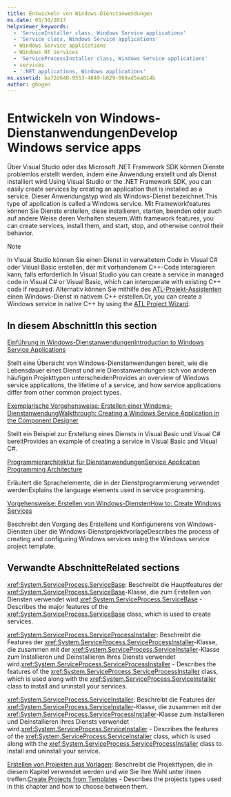 ```yaml
---
title: Entwickeln von Windows-Dienstanwendungen
ms.date: 03/30/2017
helpviewer_keywords:
  - 'ServiceInstaller class, Windows Service applications'
  - 'Service class, Windows Service applications'
  - Windows Service applications
  - Windows NT services
  - 'ServiceProcessInstaller class, Windows Service applications'
  - services
  - '.NET applications, Windows applications'
ms.assetid: ba72d648-9553-4849-b829-069ad5ea014b
author: ghogen
---
```

# <a name="develop-windows-service-apps"></a><span data-ttu-id="e1dcd-102">Entwickeln von Windows-Dienstanwendungen</span><span class="sxs-lookup"><span data-stu-id="e1dcd-102">Develop Windows service apps</span></span>

<span data-ttu-id="e1dcd-103">Über Visual Studio oder das Microsoft .NET Framework SDK können Dienste problemlos erstellt werden, indem eine Anwendung erstellt und als Dienst installiert wird.</span><span class="sxs-lookup"><span data-stu-id="e1dcd-103">Using Visual Studio or the .NET Framework SDK, you can easily create services by creating an application that is installed as a service.</span></span> <span data-ttu-id="e1dcd-104">Dieser Anwendungstyp wird als Windows-Dienst bezeichnet.</span><span class="sxs-lookup"><span data-stu-id="e1dcd-104">This type of application is called a Windows service.</span></span> <span data-ttu-id="e1dcd-105">Mit Frameworkfeatures können Sie Dienste erstellen, diese installieren, starten, beenden oder auch auf andere Weise deren Verhalten steuern.</span><span class="sxs-lookup"><span data-stu-id="e1dcd-105">With framework features, you can create services, install them, and start, stop, and otherwise control their behavior.</span></span>

> [!NOTE]
> <span data-ttu-id="e1dcd-106">In Visual Studio können Sie einen Dienst in verwaltetem Code in Visual C# oder Visual Basic erstellen, der mit vorhandenem C++-Code interagieren kann, falls erforderlich.</span><span class="sxs-lookup"><span data-stu-id="e1dcd-106">In Visual Studio you can create a service in managed code in Visual C# or Visual Basic, which can interoperate with existing C++ code if required.</span></span> <span data-ttu-id="e1dcd-107">Alternativ können Sie mithilfe des [ATL-Projekt-Assistenten](/cpp/atl/reference/atl-project-wizard) einen Windows-Dienst in nativem C++ erstellen.</span><span class="sxs-lookup"><span data-stu-id="e1dcd-107">Or, you can create a Windows service in native C++ by using the [ATL Project Wizard](/cpp/atl/reference/atl-project-wizard).</span></span>

## <a name="in-this-section"></a><span data-ttu-id="e1dcd-108">In diesem Abschnitt</span><span class="sxs-lookup"><span data-stu-id="e1dcd-108">In this section</span></span>

[<span data-ttu-id="e1dcd-109">Einführung in Windows-Dienstanwendungen</span><span class="sxs-lookup"><span data-stu-id="e1dcd-109">Introduction to Windows Service Applications</span></span>](../../../docs/framework/windows-services/introduction-to-windows-service-applications.md)

<span data-ttu-id="e1dcd-110">Stellt eine Übersicht von Windows-Dienstanwendungen bereit, wie die Lebensdauer eines Dienst und wie Dienstanwendungen sich von anderen häufigen Projekttypen unterscheiden</span><span class="sxs-lookup"><span data-stu-id="e1dcd-110">Provides an overview of Windows service applications, the lifetime of a service, and how service applications differ from other common project types.</span></span>

[<span data-ttu-id="e1dcd-111">Exemplarische Vorgehensweise: Erstellen einer Windows-Dienstanwendung</span><span class="sxs-lookup"><span data-stu-id="e1dcd-111">Walkthrough: Creating a Windows Service Application in the Component Designer</span></span>](../../../docs/framework/windows-services/walkthrough-creating-a-windows-service-application-in-the-component-designer.md)

<span data-ttu-id="e1dcd-112">Stellt ein Beispiel zur Erstellung eines Diensts in Visual Basic und Visual C# bereit</span><span class="sxs-lookup"><span data-stu-id="e1dcd-112">Provides an example of creating a service in Visual Basic and Visual C#.</span></span>

[<span data-ttu-id="e1dcd-113">Programmierarchitektur für Dienstanwendungen</span><span class="sxs-lookup"><span data-stu-id="e1dcd-113">Service Application Programming Architecture</span></span>](../../../docs/framework/windows-services/service-application-programming-architecture.md)

<span data-ttu-id="e1dcd-114">Erläutert die Sprachelemente, die in der Dienstprogrammierung verwendet werden</span><span class="sxs-lookup"><span data-stu-id="e1dcd-114">Explains the language elements used in service programming.</span></span>

[<span data-ttu-id="e1dcd-115">Vorgehensweise: Erstellen von Windows-Diensten</span><span class="sxs-lookup"><span data-stu-id="e1dcd-115">How to: Create Windows Services</span></span>](../../../docs/framework/windows-services/how-to-create-windows-services.md)

<span data-ttu-id="e1dcd-116">Beschreibt den Vorgang des Erstellens und Konfigurierens von Windows-Diensten über die Windows-Dienstprojektvorlage</span><span class="sxs-lookup"><span data-stu-id="e1dcd-116">Describes the process of creating and configuring Windows services using the Windows service project template.</span></span>

## <a name="related-sections"></a><span data-ttu-id="e1dcd-117">Verwandte Abschnitte</span><span class="sxs-lookup"><span data-stu-id="e1dcd-117">Related sections</span></span>

<span data-ttu-id="e1dcd-118"><xref:System.ServiceProcess.ServiceBase>: Beschreibt die Hauptfeatures der <xref:System.ServiceProcess.ServiceBase>-Klasse, die zum Erstellen von Diensten verwendet wird.</span><span class="sxs-lookup"><span data-stu-id="e1dcd-118"><xref:System.ServiceProcess.ServiceBase> - Describes the major features of the <xref:System.ServiceProcess.ServiceBase> class, which is used to create services.</span></span>

<span data-ttu-id="e1dcd-119"><xref:System.ServiceProcess.ServiceProcessInstaller>: Beschreibt die Features der <xref:System.ServiceProcess.ServiceProcessInstaller>-Klasse, die zusammen mit der <xref:System.ServiceProcess.ServiceInstaller>-Klasse zum Installieren und Deinstallieren Ihres Diensts verwendet wird.</span><span class="sxs-lookup"><span data-stu-id="e1dcd-119"><xref:System.ServiceProcess.ServiceProcessInstaller> - Describes the features of the <xref:System.ServiceProcess.ServiceProcessInstaller> class, which is used along with the <xref:System.ServiceProcess.ServiceInstaller> class to install and uninstall your services.</span></span>

<span data-ttu-id="e1dcd-120"><xref:System.ServiceProcess.ServiceInstaller>: Beschreibt die Features der <xref:System.ServiceProcess.ServiceInstaller>-Klasse, die zusammen mit der <xref:System.ServiceProcess.ServiceProcessInstaller>-Klasse zum Installieren und Deinstallieren Ihres Diensts verwendet wird.</span><span class="sxs-lookup"><span data-stu-id="e1dcd-120"><xref:System.ServiceProcess.ServiceInstaller> - Describes the features of the <xref:System.ServiceProcess.ServiceInstaller> class, which is used along with the <xref:System.ServiceProcess.ServiceProcessInstaller> class to install and uninstall your service.</span></span>

<span data-ttu-id="e1dcd-121">[Erstellen von Projekten aus Vorlagen](https://docs.microsoft.com/previous-versions/visualstudio/visual-studio-2013/0fyc0azh(v=vs.120)): Beschreibt die Projekttypen, die in diesem Kapitel verwendet werden und wie Sie Ihre Wahl unter ihnen treffen.</span><span class="sxs-lookup"><span data-stu-id="e1dcd-121">[Create Projects from Templates](https://docs.microsoft.com/previous-versions/visualstudio/visual-studio-2013/0fyc0azh(v=vs.120)) -  Describes the projects types used in this chapter and how to choose between them.</span></span>
